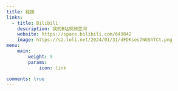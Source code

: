 ```yaml
---
title: 链接
links:
  - title: Bilibili
    description: 我的B站视频空间
    website: https://space.bilibili.com/643842
    image: https://s2.loli.net/2024/01/31/dFDKsec7NGShTCt.png
menu:
    main: 
        weight: 5
        params:
            icon: link

comments: true
---
```




